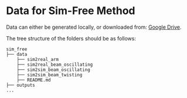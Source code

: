 # Data for Sim-Free Method

Data can either be generated locally, or downloaded from: [Google Drive](https://drive.google.com/drive/folders/1FptcHQNXiaT9zLngXauvRPL_zY-Fd6hz?usp=share_link).

The tree structure of the folders should be as follows:

    sim_free
    ├── data
        ├── sim2real_arm
        ├── sim2real_beam_oscillating
        ├── sim2sim_beam_oscillating
        ├── sim2sim_beam_twisting
        ├── README.md
    ├── outputs
    ...


